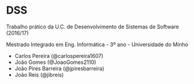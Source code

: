 DSS
==

Trabalho prático da U.C. de Desenvolvimento de Sistemas de Software (2016/17)

Mestrado Integrado em Eng. Informática - 3º ano - Universidade do Minho

* Carlos Pereira (@carlospereira1607)
* João Gomes (@JoaoGomes2110)
* João Pires Barreira (@jpiresbarreira)
* João Reis (@jibreis)
